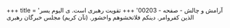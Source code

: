 +++
title = 'آرامش و چالش - صفحه - 00203'
+++
تقویت رهبری است. ی اليوم يسر الذين كفروامر. دينكم فلاتخشوهم واخشور. (تآن کریم) مجلس خبرگان رهبری